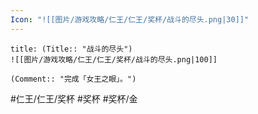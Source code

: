 ```yaml
---
Icon: "![[图片/游戏攻略/仁王/仁王/奖杯/战斗的尽头.png|30]]"
---
```

```ad-common-gold-trophy
title: (Title:: "战斗的尽头")
![[图片/游戏攻略/仁王/仁王/奖杯/战斗的尽头.png|100]]

(Comment:: "完成「女王之眼」。")
```

#仁王/仁王/奖杯 #奖杯 #奖杯/金
